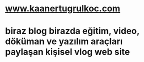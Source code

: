 # www.kaanertugrulkoc.com
#  biraz blog birazda eğitim, video, döküman ve yazılım araçları paylaşan kişisel vlog web site
